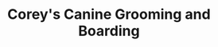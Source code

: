 ---
title: "Corey's Canine Grooming and Boarding"
url: /hayden/coreys-canine-grooming-and-boarding/
shop: pet grooming
---